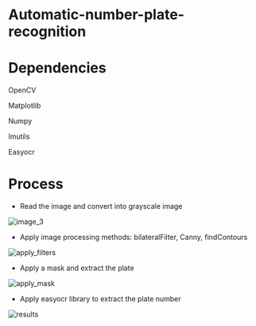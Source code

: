 # Automatic-number-plate-recognition

# Dependencies
OpenCV

Matplotlib

Numpy

Imutils

Easyocr

# Process
 - Read the image and convert into grayscale image
  
![image_3](https://user-images.githubusercontent.com/48753146/153378802-f5276b35-8a38-4bb9-958e-546489a65b52.jpg)

 - Apply image processing methods: bilateralFilter, Canny, findContours
  
![apply_filters](https://user-images.githubusercontent.com/48753146/153378944-2f212d47-2e9c-47d1-b50a-d9139db11ed9.png)

 - Apply a mask and extract the plate
  
![apply_mask](https://user-images.githubusercontent.com/48753146/153378934-3c53214e-a00e-49cc-806b-b2b8d49a8d55.png)

 - Apply easyocr library to extract the plate number
  
![results](https://user-images.githubusercontent.com/48753146/153378939-b1b41372-bec8-4b78-b38d-826d92952cb1.png)
